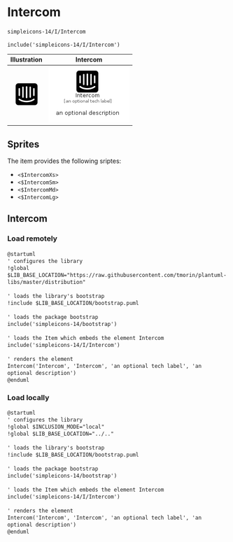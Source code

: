 # Intercom


```text
simpleicons-14/I/Intercom
```

```text
include('simpleicons-14/I/Intercom')
```



| Illustration | Intercom |
| :---: | :---: |
| ![illustration for Illustration](../../simpleicons-14/I/Intercom.png) | ![illustration for Intercom](../../simpleicons-14/I/Intercom.Local.png) |



## Sprites
The item provides the following sriptes:

- `<$IntercomXs>`
- `<$IntercomSm>`
- `<$IntercomMd>`
- `<$IntercomLg>`





## Intercom

### Load remotely
```plantuml
@startuml
' configures the library
!global $LIB_BASE_LOCATION="https://raw.githubusercontent.com/tmorin/plantuml-libs/master/distribution"

' loads the library's bootstrap
!include $LIB_BASE_LOCATION/bootstrap.puml

' loads the package bootstrap
include('simpleicons-14/bootstrap')

' loads the Item which embeds the element Intercom
include('simpleicons-14/I/Intercom')

' renders the element
Intercom('Intercom', 'Intercom', 'an optional tech label', 'an optional description')
@enduml
```

### Load locally
```plantuml
@startuml
' configures the library
!global $INCLUSION_MODE="local"
!global $LIB_BASE_LOCATION="../.."

' loads the library's bootstrap
!include $LIB_BASE_LOCATION/bootstrap.puml

' loads the package bootstrap
include('simpleicons-14/bootstrap')

' loads the Item which embeds the element Intercom
include('simpleicons-14/I/Intercom')

' renders the element
Intercom('Intercom', 'Intercom', 'an optional tech label', 'an optional description')
@enduml
```

